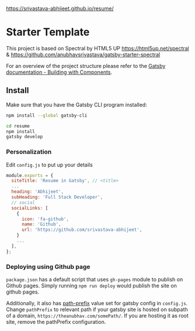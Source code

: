 https://srivastava-abhijeet.github.io/resume/


# Starter Template

This project is based on Spectral by HTML5 UP https://html5up.net/spectral & https://github.com/anubhavsrivastava/gatsby-starter-spectral

For an overview of the project structure please refer to the [Gatsby documentation - Building with Components](https://www.gatsbyjs.org/docs/building-with-components/).

## Install

Make sure that you have the Gatsby CLI program installed:

```sh
npm install --global gatsby-cli
```

```sh
cd resume
npm install
gatsby develop
```

### Personalization

Edit `config.js` to put up your details

```javascript
module.exports = {
  siteTitle: 'Resume in Gatsby', // <title>
  ...
  heading: 'Abhijeet',
  subHeading: 'Full Stack Developer',
  // social
  socialLinks: [
    {
      icon: 'fa-github',
      name: 'Github',
      url: 'https://github.com/srivastava-abhijeet',
    }
    ...
  ],
};

```

### Deploying using Github page

`package.json` has a default script that uses `gh-pages` module to publish on Github pages. Simply running `npm run deploy` would publish the site on github pages.

Additionally, it also has [path-prefix](https://www.gatsbyjs.org/docs/path-prefix/) value set for gatsby config in `config.js`. Change `pathPrefix` to relevant path if your gatsby site is hosted on subpath of a domain, `https://theanubhav.com/somePath/`. If you are hosting it as root site, remove the pathPrefix configuration.


